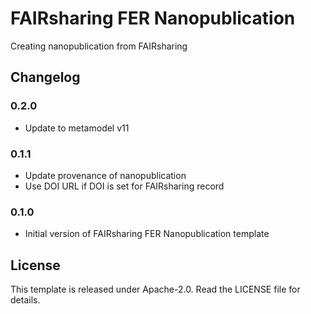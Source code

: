 # FAIRsharing FER Nanopublication

Creating nanopublication from FAIRsharing

## Changelog

### 0.2.0

- Update to metamodel v11

### 0.1.1

- Update provenance of nanopublication
- Use DOI URL if DOI is set for FAIRsharing record

### 0.1.0

- Initial version of FAIRsharing FER Nanopublication template

## License

This template is released under Apache-2.0. Read the LICENSE file for details.
